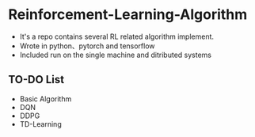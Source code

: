 # Reinforcement-Learning-Algorithm
- It's a repo contains several RL related algorithm implement.
- Wrote in python、pytorch and tensorflow
- Included run on the single machine and ditributed systems
## TO-DO List
- Basic Algorithm
- DQN
- DDPG
- TD-Learning

